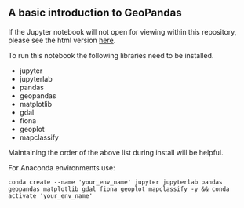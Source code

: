 ## A basic introduction to GeoPandas  

If the Jupyter notebook will not open for viewing within this repository, please see the html version [here](https://markcruse.github.io/geopandas-101/).

To run this notebook the following libraries need to be installed.
- jupyter
- jupyterlab
- pandas
- geopandas
- matplotlib
- gdal
- fiona
- geoplot
- mapclassify

Maintaining the order of the above list during install will be helpful.

For Anaconda environments use:

```conda create --name 'your_env_name' jupyter jupyterlab pandas geopandas matplotlib gdal fiona geoplot mapclassify -y && conda activate 'your_env_name'```